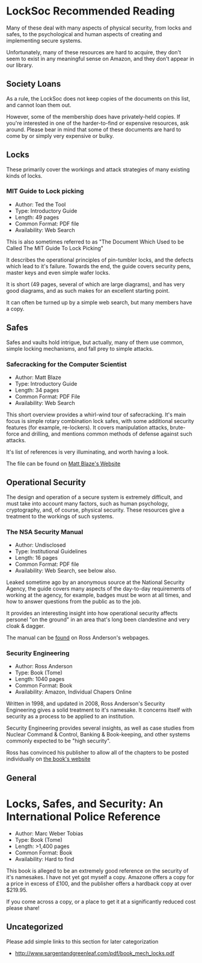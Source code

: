 # LockSoc Recommended Reading

Many of these deal with many aspects of physical security, from locks and 
safes, to the psychological and human aspects of creating and implementing
secure systems.

Unfortunately, many of these resources are hard to acquire, they don't seem
to exist in any meaningful sense on Amazon, and they don't appear in our
library. 

## Society Loans 

As a rule, the LockSoc does not keep copies of the documents on this list, and
cannot loan them out.

However, some of the membership does have privately-held copies. If you're 
interested in one of the harder-to-find or expensive resources, ask around.
Please bear in mind that some of these documents are hard to come by or simply
very expensive or bulky.

## Locks

These primarily cover the workings and attack strategies of many existing kinds
of locks.

### MIT Guide to Lock picking

  * Author: Ted the Tool
  * Type: Introductory Guide
  * Length: 49 pages
  * Common Format: PDF file
  * Availability: Web Search

This is also sometimes referred to as "The Document Which Used to be Called The
MIT Guide To Lock Picking"

It describes the operational principles of pin-tumbler locks, and the defects
which lead to it's failure. Towards the end, the guide covers security pens,
master keys and even simple wafer locks.

It is short (49 pages, several of which are large diagrams), and has very good 
diagrams, and as such makes for an excellent starting point.

It can often be turned up by a simple web search, but many members have a copy.

## Safes

Safes and vaults hold intrigue, but actually, many of them use common, simple
locking mechanisms, and fall prey to simple attacks.

### Safecracking for the Computer Scientist

  * Author: Matt Blaze
  * Type: Introductory Guide
  * Length: 34 pages
  * Common Format: PDF File
  * Availability: Web Search

This short overview provides a whirl-wind tour of safecracking. It's main focus
is simple rotary combination lock safes, with some additional security features
(for example, re-lockers). It covers manipulation attacks, brute-force and 
drilling, and mentions common methods of defense against such attacks.

It's list of references is very illuminating, and worth having a look.

The file can be found on 
[Matt Blaze's Website](http://crypto.com/papers/safelocks.pdf)

## Operational Security

The design and operation of a secure system is extremely difficult, and must 
take into account many factors, such as human psychology, cryptography, and,
of course, physical security. These resources give a treatment to the workings
of such systems.

### The NSA Security Manual

  * Author: Undisclosed
  * Type: Institutional Guidelines
  * Length: 16 pages
  * Common Format: PDF file
  * Availability: Web Search, see below also.

Leaked sometime ago by an anonymous source at the National Security Agency, the
guide covers many aspects of the day-to-day requirements of working at the 
agency, for example, badges must be worn at all times, and how to answer 
questions from the public as to the job.

It provides an interesting insight into how operational security affects 
personel "on the ground" in an area that's long been clandestine and very
cloak & dagger.

The manual can be [found](http://www.cl.cam.ac.uk/~rja14/Papers/nsaman.pdf) on 
Ross Anderson's webpages.

### Security Engineering

  * Author: Ross Anderson
  * Type: Book (Tome)
  * Length: 1040 pages
  * Common Format: Book
  * Availability: Amazon, Individual Chapers Online

Written in 1998, and updated in 2008, Ross Anderson's Security Engineering 
gives a solid treatment to it's namesake. It concerns itself with security
as a process to be applied to an institution.

Security Engineering provides several insights, as well as case studies from
Nuclear Command & Control, Banking & Book-keeping, and other systems commonly
expected to be "high security".

Ross has convinced his publisher to allow all of the chapters to be posted 
individually on [the book's website](http://www.cl.cam.ac.uk/~rja14/book.html)

## General

# Locks, Safes, and Security: An International Police Reference

  * Author: Marc Weber Tobias
  * Type: Book (Tome)
  * Length: >1,400 pages
  * Common Format: Book
  * Availability: Hard to find

This book is alleged to be an extremely good reference on the security of it's
namesakes. I have not yet got myself a copy. Amazone offers a copy for a price 
in excess of £100, and the publisher offers a hardback copy at over $219.95.

If you come across a copy, or a place to get it at a significantly reduced cost
please share!

## Uncategorized

Please add simple links to this section for later categorization

  * http://www.sargentandgreenleaf.com/pdf/book_mech_locks.pdf


